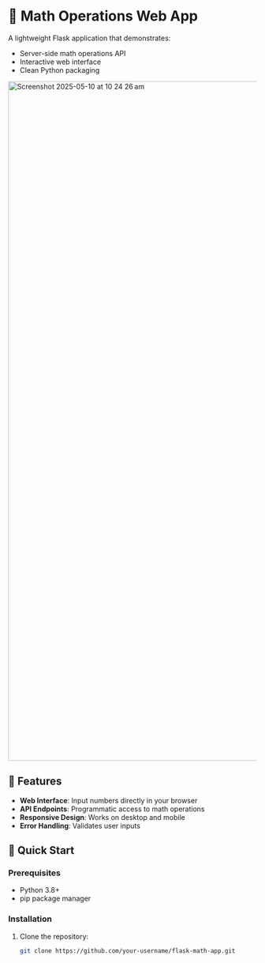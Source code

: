 # 🧮 Math Operations Web App

A lightweight Flask application that demonstrates:
- Server-side math operations API
- Interactive web interface
- Clean Python packaging


<img width="1375" alt="Screenshot 2025-05-10 at 10 24 26 am" src="https://github.com/user-attachments/assets/c464c2e5-dbd1-468e-9af4-71c01506ce03" /> 
 

## 🌟 Features
- **Web Interface**: Input numbers directly in your browser
- **API Endpoints**: Programmatic access to math operations
- **Responsive Design**: Works on desktop and mobile
- **Error Handling**: Validates user inputs

## 🚀 Quick Start

### Prerequisites
- Python 3.8+
- pip package manager

### Installation
1. Clone the repository:
   ```bash
   git clone https://github.com/your-username/flask-math-app.git
